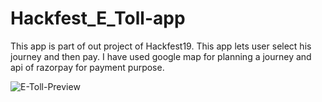 # Hackfest_E_Toll-app
This app is part of out project of Hackfest19.
This app lets user select his journey and then pay.
I have used google map for planning a journey and api of razorpay for payment purpose.


![E-Toll-Preview](https://user-images.githubusercontent.com/37189363/72716184-d2259400-3b97-11ea-9a27-7015706f8c62.gif)
